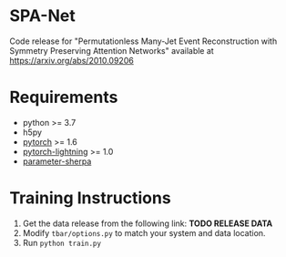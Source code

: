 # SPA-Net
Code release for "Permutationless Many-Jet Event Reconstruction with Symmetry Preserving Attention Networks" available at https://arxiv.org/abs/2010.09206

# Requirements
- python >= 3.7
- h5py
- [pytorch](https://pytorch.org/) >= 1.6
- [pytorch-lightning](https://www.pytorchlightning.ai/) >= 1.0
- [parameter-sherpa](https://parameter-sherpa.readthedocs.io/en/latest/)

# Training Instructions
1. Get the data release from the following link: **TODO RELEASE DATA**
3. Modify `tbar/options.py` to match your system and data location.
2. Run `python train.py`
